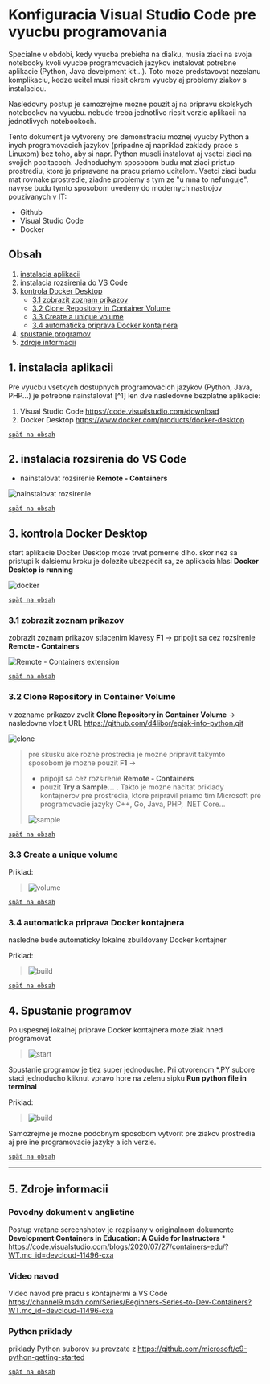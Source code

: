 # Konfiguracia Visual Studio Code pre vyucbu programovania

Specialne v obdobi, kedy vyucba prebieha na dialku, musia ziaci na svoja notebooky kvoli vyucbe programovacich jazykov instalovat potrebne aplikacie (Python, Java develpment kit...). Toto moze predstavovat nezelanu komplikaciu, kedze ucitel musi riesit okrem vyucby aj problemy ziakov s instalaciou.

Nasledovny postup je samozrejme mozne pouzit aj na pripravu skolskych notebookov na vyucbu. nebude treba jednotlivo riesit verzie aplikacii na jednotlivych notebookoch.

Tento dokument je vytvoreny pre demonstraciu moznej vyucby Python a inych programovacich jazykov (pripadne aj napriklad zaklady prace s Linuxom) bez toho, aby si napr. Python museli instalovat aj vsetci ziaci na svojich pocitacoch. Jednoduchym sposobom budu mat ziaci pristup prostrediu, ktore je pripravene na pracu priamo ucitelom. Vsetci ziaci budu mat rovnake prostredie, ziadne problemy s tym ze "u mna to nefunguje". navyse budu tymto sposobom uvedeny do modernych nastrojov pouzivanych v IT:
* Github
* Visual Studio Code
* Docker

## Obsah

1. [instalacia aplikacii](#1-instalacia-aplikacii)
2. [instalacia rozsirenia  do VS Code](#2-instalacia-rozsirenia-do-vs-code)
3. [kontrola Docker Desktop](#3-kontrola-docker-desktop)
    - [3.1 zobrazit zoznam prikazov](#31-zobrazit-zoznam-prikazov)
    - [3.2 Clone Repository in Container Volume](#32-clone-repository-in-container-volume)
    - [3.3 Create a unique volume](#33-create-a-unique-volume)
    - [3.4 automaticka priprava Docker kontajnera](#34-automaticka-priprava-docker-kontajnera)
4. [spustanie programov](#4-spustanie-programov)
5. [zdroje informacii](#5-zdroje-informacii)

## 1. instalacia aplikacii
Pre vyucbu vsetkych dostupnych programovacich jazykov (Python, Java, PHP...) je potrebne nainstalovat [^1] len dve nasledovne bezplatne aplikacie:
1) Visual Studio Code https://code.visualstudio.com/download
2) Docker Desktop https://www.docker.com/products/docker-desktop

[`späť na obsah`](#obsah)

## 2. instalacia rozsirenia do VS Code

* nainstalovat rozsirenie **Remote - Containers**

![nainstalovat rozsirenie](https://code.visualstudio.com/assets/blogs/2020/07/27/3-extension.png)

[`späť na obsah`](#obsah)

## 3. kontrola Docker Desktop

 start aplikacie Docker Desktop moze trvat pomerne dlho. skor nez sa pristupi k dalsiemu kroku je dolezite ubezpecit sa, ze aplikacia hlasi **Docker Desktop is running**

 ![docker](https://docs.docker.com/docker-for-windows/images/whale-icon-systray-hidden.png)

[`späť na obsah`](#obsah)

### 3.1 zobrazit zoznam prikazov

zobrazit zoznam prikazov stlacenim klavesy **F1** -> pripojit sa cez rozsirenie **Remote - Containers**

![Remote - Containers extension](https://code.visualstudio.com/assets/blogs/2020/07/27/5-commands-list.png)

[`späť na obsah`](#obsah)

### 3.2 Clone Repository in Container Volume

v zozname prikazov zvolit **Clone Repository in Container Volume** -> nasledovne vlozit URL https://github.com/d4libor/egjak-info-python.git

![clone](https://code.visualstudio.com/assets/blogs/2020/07/27/6-clone-repo-command.png)

> pre skusku ake rozne prostredia je mozne pripravit takymto sposobom je mozne pouzit **F1** -> 
> * pripojit sa cez rozsirenie **Remote - Containers**
> * pouzit **Try a Sample...** . Takto je mozne nacitat priklady kontajnerov pre prostredia, ktore pripravil priamo tim Microsoft pre programovacie jazyky C++, Go, Java, PHP, .NET Core...
>
> ![sample](https://code.visualstudio.com/assets/docs/remote/containers/select-a-sample.png)

[`späť na obsah`](#obsah)

### 3.3 Create a unique volume

Priklad:

> ![volume](https://code.visualstudio.com/assets/blogs/2020/07/27/8-volume-command.png)

[`späť na obsah`](#obsah)

### 3.4 automaticka priprava Docker kontajnera

nasledne bude automaticky lokalne zbuildovany Docker kontajner

Priklad:

> ![build](https://code.visualstudio.com/assets/blogs/2020/07/27/10-starting-container.png)

[`späť na obsah`](#obsah)

## 4. Spustanie programov

Po uspesnej lokalnej priprave Docker kontajnera moze ziak hned programovat

> ![start](https://code.visualstudio.com/assets/blogs/2020/07/27/11-sortpy-cropped.png)

Spustanie programov je tiez super jednoduche. Pri otvorenom *.PY subore staci jednoducho kliknut vpravo hore na zelenu sipku **Run python file in terminal**

Priklad:

> ![build](https://code.visualstudio.com/assets/docs/python/tutorial/run-python-file-in-terminal-button.png)

Samozrejme je mozne podobnym sposobom vytvorit pre ziakov prostredia aj pre ine programovacie jazyky a ich verzie.

[`späť na obsah`](#obsah)

****
## 5. Zdroje informacii

### Povodny dokument v anglictine
Postup vratane screenshotov je rozpisany v originalnom dokumente **Development Containers in Education: A Guide for Instructors**
    * https://code.visualstudio.com/blogs/2020/07/27/containers-edu/?WT.mc_id=devcloud-11496-cxa

### Video navod

Video navod pre pracu s kontajnermi a VS Code https://channel9.msdn.com/Series/Beginners-Series-to-Dev-Containers?WT.mc_id=devcloud-11496-cxa

### Python priklady

priklady Python suborov su prevzate z https://github.com/microsoft/c9-python-getting-started

[`späť na obsah`](#obsah)
